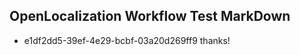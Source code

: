 ## OpenLocalization Workflow Test MarkDown
* e1df2dd5-39ef-4e29-bcbf-03a20d269ff9 thanks!

<!--HONumber=Jul16_HO5-->


